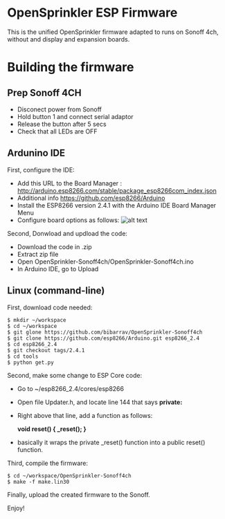 # **OpenSprinkler ESP Firmware**

This is the unified OpenSprinkler firmware adapted to runs on Sonoff 4ch, without and display and expansion boards.

# Building the firmware

## Prep Sonoff 4CH

  - Disconect power from Sonoff
  - Hold button 1 and connect serial adaptor
  - Release the button after 5 secs
  - Check that all LEDs are OFF

## Ardunino IDE

First, configure the IDE:
  - Add this URL to the Board Manager : http://arduino.esp8266.com/stable/package_esp8266com_index.json
  - Additional info https://github.com/esp8266/Arduino
  - Install the ESP8266 version 2.4.1 with the Arduino IDE Board Manager Menu
  - Configure board options as follows:
![alt text](https://raw.githubusercontent.com/bibarrav/OpenSprinkler-Sonoff4ch/master/Arduino-IDE-Config.PNG)

Second, Donwload and updload the code:
  - Download the code in .zip
  - Extract zip file
  - Open OpenSprinkler-Sonoff4ch/OpenSprinkler-Sonoff4ch.ino
  - In Arduino IDE, go to Upload

## Linux (command-line)

First, download code needed:

    $ mkdir ~/workspace
    $ cd ~/workspace
    $ git glone https://github.com/bibarrav/OpenSprinkler-Sonoff4ch
    $ git clone https://github.com/esp8266/Arduino.git esp8266_2.4
    $ cd esp8266_2.4
    $ git checkout tags/2.4.1
    $ cd tools
    $ python get.py

Second, make some change to ESP Core code:

  - Go to ~/esp8266_2.4/cores/esp8266
  - Open file Updater.h, and locate line 144 that says **private:**
  - Right above that line, add a function as follows:
    
      **void reset() { _reset(); }**
    
  - basically it wraps the private _reset() function into a public reset() function.  

Third, compile the firmware:

    $ cd ~/workspace/OpenSprinkler-Sonoff4ch
    $ make -f make.lin30

Finally, upload the created firmware to the Sonoff.
  
Enjoy!
